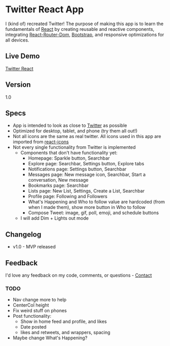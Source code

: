# Twitter React App

I (kind of) recreated Twitter! The purpose of making this app is to learn the fundamentals of [React](https://reactjs.org/) by creating reusable and reactive components, integrating [React-Router-Dom](https://www.npmjs.com/package/react-router-dom), [Bootstrap](https://www.npmjs.com/package/react-router-dom), and responsive optimizations for all devices.

## Live Demo

[Twitter React](https://eedelosreyes2.github.io/twitter-react/)

## Version

1.0

## Specs

-   App is intended to look as close to [Twitter](https://twitter.com/) as possible
-   Optimized for desktop, tablet, and phone (try them all out!)
-   Not all icons are the same as real twitter. All icons used in this app are imported from [react-icons](https://react-icons.github.io/react-icons/)
-   Not every single functionality from Twitter is implemented
    -   Components that don't have functionality yet:
        -   Homepage: Sparkle button, Searchbar
        -   Explore page: Searchbar, Settings button, Explore tabs
        -   Notifications page: Settings button, Searchbar
        -   Messages page: New message icon, Searchbar, Start a conversation, New message
        -   Bookmarks page: Searchbar
        -   Lists page: New List, Settings, Create a List, Searchbar
        -   Profile page: Following and Followers
        -   What's Happening and Who to follow value are hardcoded (from when I made them), show more button in Who to follow
        -   Compose Tweet: image, gif, poll, emoji, and schedule buttons
    -   I will add Dim + Lights out mode

## Changelog

-   v1.0 - MVP released

## Feedback

I'd love any feedback on my code, comments, or questions - [Contact](https://eedelosreyes2.github.io/#contact)

### TODO

-   Nav change more to help
-   CenterCol height
-   Fix weird stuff on phones
-   Post functionality:
    -   Show in home feed and profile, and likes
    -   Date posted
    -   likes and retweets, and wrappers, spacing
-   Maybe change What's Happening?
